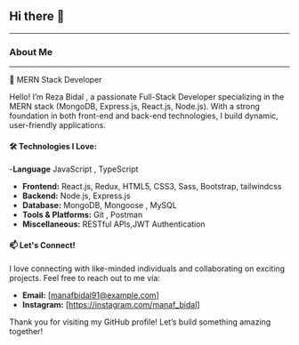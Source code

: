 ## Hi there 👋

---


### About Me
---
🌟  MERN Stack Developer

Hello! I’m Reza Bidal , a passionate Full-Stack Developer specializing in the MERN stack (MongoDB, Express.js, React.js, Node.js). With a strong foundation in both front-end and back-end technologies, I build dynamic, user-friendly applications.

#### 🛠 Technologies I Love:
-**Language** JavaScript , TypeScript
- **Frontend:** React.js, Redux, HTML5, CSS3, Sass, Bootstrap, tailwindcss
- **Backend:** Node.js, Express.js
- **Database:** MongoDB, Mongoose , MySQL
- **Tools & Platforms:** Git ,  Postman
- **Miscellaneous:** RESTful APIs,JWT Authentication



#### 📫 Let's Connect!

I love connecting with like-minded individuals and collaborating on exciting projects. Feel free to reach out to me via:

- **Email:** [manafbidal91@example.com]
- **Instagram:** [https://instagram.com/manaf_bidal]


Thank you for visiting my GitHub profile! Let’s build something amazing together!

